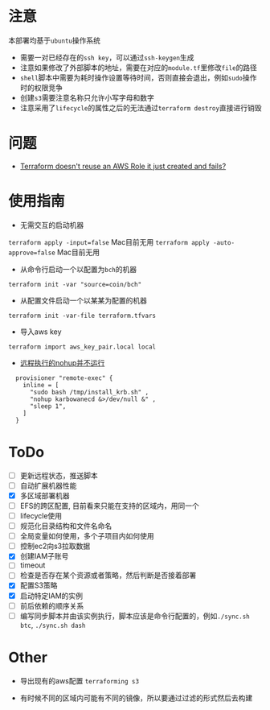 # 注意
本部署均基于`ubuntu`操作系统

* 需要一对已经存在的`ssh key`，可以通过`ssh-keygen`生成
* 注意如果修改了外部脚本的地址，需要在对应的`module.tf`里修改`file`的路径
* `shell`脚本中需要为耗时操作设置等待时间，否则直接会退出，例如`sudo`操作时的权限竞争
* 创建`s3`需要注意名称只允许小写字母和数字
* 注意采用了`lifecycle`的属性之后的无法通过`terraform destroy`直接进行销毁

# 问题
* [Terraform doesn't reuse an AWS Role it just created and fails?](https://github.com/hashicorp/terraform/issues/8184)

# 使用指南

* 无需交互的启动机器

`terraform apply -input=false` Mac目前无用
`terraform apply -auto-approve=false` Mac目前无用

* 从命令行启动一个以配置为`bch`的机器

`terraform init -var "source=coin/bch"`

* 从配置文件启动一个以某某为配置的机器

`terraform init -var-file terraform.tfvars`

* 导入aws key

` terraform import aws_key_pair.local local `

* [远程执行的nohup并不运行](https://stackoverflow.com/questions/36207752/how-can-i-start-a-remote-service-using-terraform-provisioning)

```
  provisioner "remote-exec" {
    inline = [
      "sudo bash /tmp/install_krb.sh" ,
      "nohup karbowanecd &>/dev/null &" ,
      "sleep 1",
    ]
  }

```

# ToDo 

- [ ] 更新远程状态，推送脚本
- [ ] 自动扩展机器性能
- [x] 多区域部署机器
- [ ] EFS的跨区配置, 目前看来只能在支持的区域内，用同一个
- [ ] lifecycle使用
- [ ] 规范化目录结构和文件名命名
- [ ] 全局变量如何使用，多个子项目内如何使用
- [ ] 控制ec2向s3拉取数据
- [x] 创建IAM子账号
- [ ] timeout
- [ ] 检查是否存在某个资源或者策略，然后判断是否接着部署
- [x] 配置S3策略
- [x] 启动特定IAM的实例
- [ ] 前后依赖的顺序关系
- [ ] 编写同步脚本并由该实例执行，脚本应该是命令行配置的，例如`./sync.sh btc`, `./sync.sh dash`

# Other

* 导出现有的aws配置
`terraforming s3 `

* 有时候不同的区域内可能有不同的镜像，所以要通过过滤的形式然后去构建